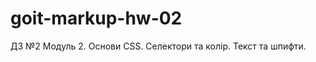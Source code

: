 # goit-markup-hw-02
<p></p>
<p>ДЗ №2 Модуль 2. Основи CSS. Селектори та колір. Текст та шпифти. </p>
